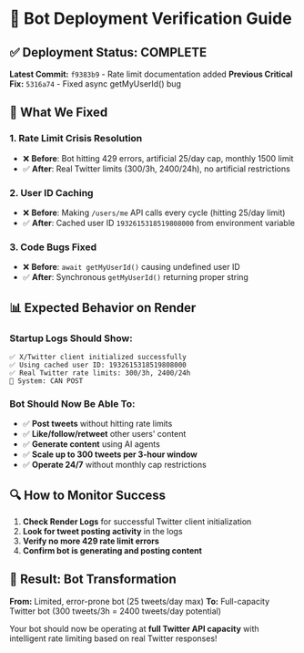 # 🚀 Bot Deployment Verification Guide

## ✅ **Deployment Status: COMPLETE**

**Latest Commit:** `f9383b9` - Rate limit documentation added
**Previous Critical Fix:** `5316a74` - Fixed async getMyUserId() bug

## 🎯 **What We Fixed**

### 1. **Rate Limit Crisis Resolution**
- ❌ **Before**: Bot hitting 429 errors, artificial 25/day cap, monthly 1500 limit
- ✅ **After**: Real Twitter limits (300/3h, 2400/24h), no artificial restrictions

### 2. **User ID Caching**
- ❌ **Before**: Making `/users/me` API calls every cycle (hitting 25/day limit)
- ✅ **After**: Cached user ID `1932615318519808000` from environment variable

### 3. **Code Bugs Fixed**
- ❌ **Before**: `await getMyUserId()` causing undefined user ID
- ✅ **After**: Synchronous `getMyUserId()` returning proper string

## 📊 **Expected Behavior on Render**

### **Startup Logs Should Show:**
```
✅ X/Twitter client initialized successfully
✅ Using cached user ID: 1932615318519808000  
✅ Real Twitter rate limits: 300/3h, 2400/24h
🎯 System: CAN POST
```

### **Bot Should Now Be Able To:**
- ✅ **Post tweets** without hitting rate limits
- ✅ **Like/follow/retweet** other users' content  
- ✅ **Generate content** using AI agents
- ✅ **Scale up to 300 tweets per 3-hour window**
- ✅ **Operate 24/7** without monthly cap restrictions

## 🔍 **How to Monitor Success**

1. **Check Render Logs** for successful Twitter client initialization
2. **Look for tweet posting activity** in the logs
3. **Verify no more 429 rate limit errors**
4. **Confirm bot is generating and posting content**

## 🎉 **Result: Bot Transformation**

**From:** Limited, error-prone bot (25 tweets/day max)
**To:** Full-capacity Twitter bot (300 tweets/3h = 2400 tweets/day potential)

Your bot should now be operating at **full Twitter API capacity** with intelligent rate limiting based on real Twitter responses! 